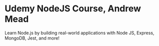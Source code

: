 # Udemy NodeJS Course, Andrew Mead

Learn Node.js by building real-world applications with Node JS, Express, MongoDB, Jest, and more!
